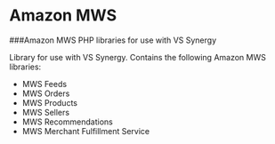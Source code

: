 # Amazon MWS
###Amazon MWS PHP libraries for use with VS Synergy

Library for use with VS Synergy. Contains the following Amazon MWS libraries:

* MWS Feeds
* MWS Orders
* MWS Products
* MWS Sellers
* MWS Recommendations
* MWS Merchant Fulfillment Service